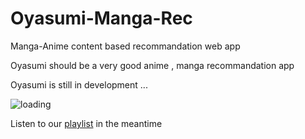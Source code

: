 # Oyasumi-Manga-Rec
Manga-Anime content based recommandation web app

Oyasumi should be a very good anime , manga recommandation app

Oyasumi is still in development ...







<img alt='loading' src='https://media.giphy.com/media/3y0oCOkdKKRi0/giphy.gif' />


Listen to our [playlist](https://open.spotify.com/playlist/2JOSFDQtDXGZJeT3C3a5rU?si=41e8f5491bf444be) in the meantime
